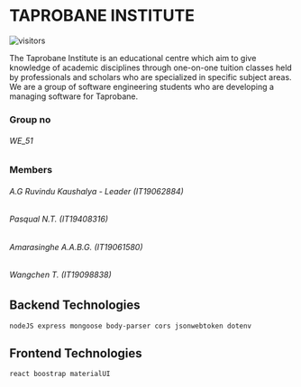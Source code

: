 # TAPROBANE INSTITUTE 
![visitors](https://visitor-badge.laobi.icu/badge?page_id=SPM_GROUP_PROJECT_WE_51.visitor-badge)

The Taprobane Institute is an educational centre which aim to give knowledge of academic disciplines through one-on-one tuition classes held by professionals and scholars who are specialized in specific subject areas. We are a group of software engineering students who are developing a managing software for Taprobane.

### Group no

###### WE_51

### Members

###### A.G Ruvindu Kaushalya - Leader (IT19062884)<br/>
###### Pasqual N.T. (IT19408316)  
###### Amarasinghe A.A.B.G. (IT19061580)                              
###### Wangchen T. (IT19098838)                               
  
## Backend Technologies


    nodeJS express mongoose body-parser cors jsonwebtoken dotenv 


## Frontend Technologies

    react boostrap materialUI 

